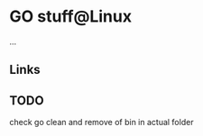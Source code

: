 GO stuff@Linux
==============

...

Links
-----




TODO
----

check go clean and remove of bin in actual folder


